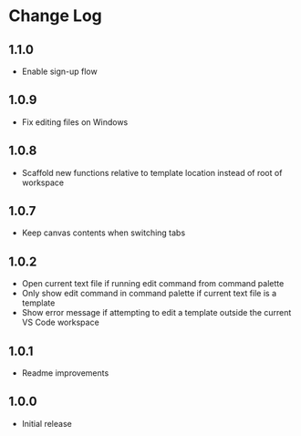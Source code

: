 # Change Log

## 1.1.0
- Enable sign-up flow

## 1.0.9
- Fix editing files on Windows

## 1.0.8
- Scaffold new functions relative to template location instead of root of workspace

## 1.0.7
- Keep canvas contents when switching tabs

## 1.0.2
- Open current text file if running edit command from command palette
- Only show edit command in command palette if current text file is a template
- Show error message if attempting to edit a template outside the current VS Code workspace

## 1.0.1
- Readme improvements

## 1.0.0

- Initial release